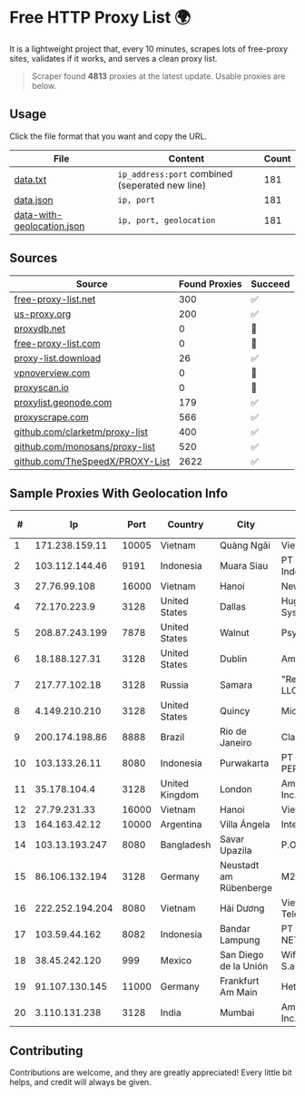 
# Free HTTP Proxy List 🌍

It is a lightweight project that, every 10 minutes, scrapes lots of free-proxy sites, validates if it works, and serves a clean proxy list.


> Scraper found **4813** proxies at the latest update. Usable proxies are below.

## Usage

Click the file format that you want and copy the URL.


|File|Content|Count|
|----|-------|-----|
|[data.txt](https://raw.githubusercontent.com/themiralay/Proxy-List-World/master/data.txt)|`ip_address:port` combined (seperated new line)|181|
|[data.json](https://raw.githubusercontent.com/themiralay/Proxy-List-World/master/data.json)|`ip, port`|181|
|[data-with-geolocation.json](https://raw.githubusercontent.com/themiralay/Proxy-List-World/master/data-with-geolocation.json)|`ip, port, geolocation`|181|

## Sources

|Source|Found Proxies|Succeed|
|------|-------------|-------|
|[free-proxy-list.net](https://free-proxy-list.net)|300|✅|
|[us-proxy.org](https://www.us-proxy.org)|200|✅|
|[proxydb.net](http://proxydb.net)|0|🚫|
|[free-proxy-list.com](https://free-proxy-list.com/?page=&port=&type%5B%5D=http&type%5B%5D=https&up_time=0&search=Search)|0|🚫|
|[proxy-list.download](https://www.proxy-list.download/HTTP)|26|✅|
|[vpnoverview.com](https://vpnoverview.com/privacy/anonymous-browsing/free-proxy-servers)|0|🚫|
|[proxyscan.io](https://www.proxyscan.io)|0|🚫|
|[proxylist.geonode.com](https://proxylist.geonode.com/api/proxy-list?limit=300&page=1&sort_by=lastChecked&sort_type=desc&protocols=http,https)|179|✅|
|[proxyscrape.com](https://api.proxyscrape.com/v2/?request=displayproxies&protocol=http&timeout=10000&country=all&ssl=all&anonymity=all)|566|✅|
|[github.com/clarketm/proxy-list](https://raw.githubusercontent.com/clarketm/proxy-list/master/proxy-list-raw.txt)|400|✅|
|[github.com/monosans/proxy-list](https://raw.githubusercontent.com/monosans/proxy-list/main/proxies/http.txt)|520|✅|
|[github.com/TheSpeedX/PROXY-List](https://raw.githubusercontent.com/TheSpeedX/PROXY-List/master/http.txt)|2622|✅|


## Sample Proxies With Geolocation Info

|#|Ip|Port|Country|City|Internet Service Provider|
|-|--|----|-------|----|-------------------------|
|1|171.238.159.11|10005|Vietnam|Quảng Ngãi|Viettel Corporation|
|2|103.112.144.46|9191|Indonesia|Muara Siau|PT Phinisi Media Indonesia|
|3|27.76.99.108|16000|Vietnam|Hanoi|Newass2011xDSLHCMC|
|4|72.170.223.9|3128|United States|Dallas|Hughes Network Systems|
|5|208.87.243.199|7878|United States|Walnut|Psychz Networks|
|6|18.188.127.31|3128|United States|Dublin|Amazon.com, Inc.|
|7|217.77.102.18|3128|Russia|Samara|"Region Svyaz Konsalt" LLC|
|8|4.149.210.210|3128|United States|Quincy|Microsoft Corporation|
|9|200.174.198.86|8888|Brazil|Rio de Janeiro|Claro S.A|
|10|103.133.26.11|8080|Indonesia|Purwakarta|PT PHATRIA INTI PERSADA|
|11|35.178.104.4|3128|United Kingdom|London|Amazon Technologies Inc.|
|12|27.79.231.33|16000|Vietnam|Hanoi|Viettel Corporation|
|13|164.163.42.12|10000|Argentina|Villa Ángela|Interret Villa Angela SRL|
|14|103.13.193.247|8080|Bangladesh|Savar Upazila|P.O-Jamirta|
|15|86.106.132.194|3128|Germany|Neustadt am Rübenberge|M247 Europe SRL|
|16|222.252.194.204|8080|Vietnam|Hải Dương|VietNam Post and Telecom Corporation|
|17|103.59.44.162|8082|Indonesia|Bandar Lampung|PT INDONESIA TRANS NETWORK|
|18|38.45.242.120|999|Mexico|San Diego de la Unión|Wifimax Connection S.a.s De C.V|
|19|91.107.130.145|11000|Germany|Frankfurt Am Main|Hetzner Online AG|
|20|3.110.131.238|3128|India|Mumbai|Amazon Technologies Inc.|



## Contributing

Contributions are welcome, and they are greatly appreciated! Every
little bit helps, and credit will always be given.

